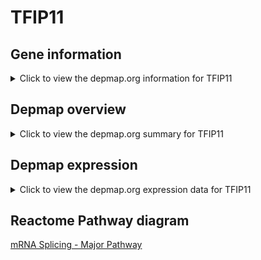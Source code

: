 <h1>TFIP11</h1>

<h2>Gene information</h2>
<details>
  <summary>Click to view the depmap.org information for TFIP11</summary>
  <iframe src="https://depmap.org/portal/gene/TFIP11?tab=about" style="border:none;width:100%;height:800px"></iframe>
</details>

<h2>Depmap overview</h2>
<details>
  <summary>Click to view the depmap.org summary for TFIP11</summary>
  <iframe src="https://depmap.org/portal/gene/TFIP11?tab=overview" style="border:none;width:100%;height:800px"></iframe>
</details>

<h2>Depmap expression</h2>
<details>
  <summary>Click to view the depmap.org expression data for TFIP11</summary>
  <iframe src="https://depmap.org/portal/gene/TFIP11?tab=characterization" style="border:none;width:100%;height:800px"></iframe>
</details>



<h2>Reactome Pathway diagram</h2>
<a href="https://reactome.org/PathwayBrowser/#/R-HSA-72163">mRNA Splicing - Major Pathway</a>



